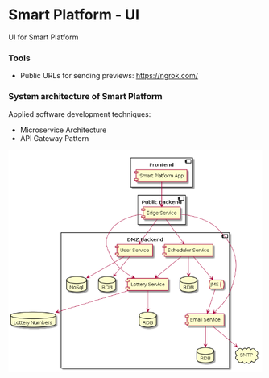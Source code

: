 # Smart Platform - UI
UI for Smart Platform
### Tools
- Public URLs for sending previews: https://ngrok.com/
### System architecture of Smart Platform
Applied software development techniques:
- Microservice Architecture
- API Gateway Pattern

![System Architecture](https://raw.githubusercontent.com/ProudProgrammer/smart-tools/master/plantuml/system-architecture.png)
